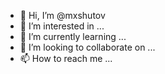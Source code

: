 - 👋 Hi, I’m @mxshutov
- 👀 I’m interested in ...
- 🌱 I’m currently learning ...
- 💞️ I’m looking to collaborate on ...
- 📫 How to reach me ...

<!---
mxshutov/mxshutov is a ✨ special ✨ repository because its `README.md` (this file) appears on your GitHub profile.
You can click the Preview link to take a look at your changes.
--->

